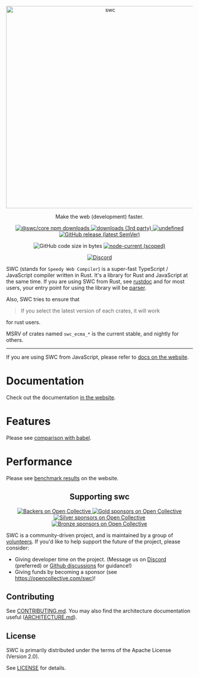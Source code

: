 <p align="center">
  <a href="https://swc.rs/">
    <img alt="swc" src="https://raw.githubusercontent.com/swc-project/logo/master/swc.png" width="546">
  </a>
</p>

<p align="center">
  Make the web (development) faster.
</p>

<p align="center">
  <a href="https://www.npmjs.com/package/@swc/core">
    <img alt="@swc/core npm downloads" src="https://img.shields.io/npm/dm/@swc/core?label=%40swc%2Fcore%20npm%20downloads">
  </a>
  <a href="https://www.npmjs.com/package/@swc/helpers">
    <img alt="downloads (3rd party)" src="https://img.shields.io/npm/dm/@swc/helpers?label=downloads%20%283rd%20party%29">
  </a>
  <a href="https://crates.io/crates/swc_ecma_parser">
    <img alt="undefined" src="https://img.shields.io/crates/d/swc_ecma_parser.svg?label=crates.io%20downloads">
  </a>
  <a href="https://github.com/swc-project/swc/releases/latest">
    <img alt="GitHub release (latest SemVer)" src="https://img.shields.io/github/v/release/swc-project/swc">
  </a>
</p>

<p align="center">
  <img alt="GitHub code size in bytes" src="https://img.shields.io/github/languages/code-size/swc-project/swc">
  <a href="https://github.com/swc-project/swc/blob/main/package.json#L22">
    <img alt="node-current (scoped)" src="https://img.shields.io/node/v/@swc/core">
  </a>
</p>

<p align="center">
  <a href="https://discord.com/invite/GnHbXTdZz6">
    <img alt="Discord" src="https://img.shields.io/discord/889779439272075314">
  </a>
</p>

SWC (stands for `Speedy Web Compiler`) is a super-fast TypeScript / JavaScript compiler written in Rust. It's a library for Rust and JavaScript at the same time. If you are using SWC from Rust, see [rustdoc](https://rustdoc.swc.rs/swc/) and for most users, your entry point for using the library will be [parser](https://rustdoc.swc.rs/swc_ecma_parser/).

Also, SWC tries to ensure that

> If you select the latest version of each crates, it will work

for rust users.

MSRV of crates named `swc_ecma_*` is the current stable, and nightly for others.

---

If you are using SWC from JavaScript, please refer to [docs on the website](https://swc.rs/docs/installation/).

# Documentation

Check out the documentation [in the website](https://swc.rs/docs/installation/).

# Features

Please see [comparison with babel](https://swc.rs/docs/migrating-from-babel).

# Performance

Please see [benchmark results](https://swc.rs/docs/benchmark-transform) on the website.

<h2 align="center">Supporting swc</h2>

<p align="center">
  <a href="#backers">
    <img alt="Backers on Open Collective" src="https://opencollective.com/swc/tiers/backer/badge.svg?label=backer&color=brightgreen" />
  </a>
  <a href="#gold-sponsors">
    <img alt="Gold sponsors on Open Collective" src="https://opencollective.com/swc/tiers/gold-sponsors/badge.svg?label=Gold%20sponsors&color=brightgreen"/>
  </a>
  <a href="#silver-sponsors">
    <img alt="Silver sponsors on Open Collective" src="https://opencollective.com/swc/tiers/silver-sponsors/badge.svg?label=Silver%20sponsors&color=brightgreen"/>
  </a>
  <a href="#bronze-sponsors">
    <img alt="Bronze sponsors on Open Collective" src="https://opencollective.com/swc/tiers/bronze-sponsors/badge.svg?label=Bronze%20sponsors&color=brightgreen"/>
  </a>
</p>

SWC is a community-driven project, and is maintained by a group of [volunteers](https://opencollective.com/swc#team). If you'd like to help support the future of the project, please consider:

-   Giving developer time on the project. (Message us on [Discord](https://discord.gg/GnHbXTdZz6) (preferred) or [Github discussions](https://github.com/swc-project/swc/discussions) for guidance!)
-   Giving funds by becoming a sponsor (see https://opencollective.com/swc)!

## Contributing

See [CONTRIBUTING.md](CONTRIBUTING.md). You may also find the architecture
documentation useful ([ARCHITECTURE.md](ARCHITECTURE.md)).

## License

SWC is primarily distributed under the terms of the Apache License (Version 2.0).

See [LICENSE](LICENSE) for details.
